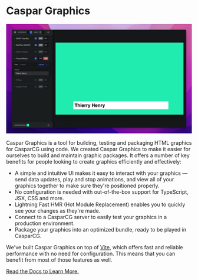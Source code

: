 # Caspar Graphics

![The UI for Caspar Graphics](/packages/www/public/example.jpg)

Caspar Graphics is a tool for building, testing and packaging HTML graphics for CasparCG using code. We created Caspar Graphics to make it easier for ourselves to build and maintain graphic packages. It offers a number of key benefits for people looking to create graphics efficiently and effectively:

- A simple and intuitive UI makes it easy to interact with your graphics — send data updates, play and stop animations, and view all of your graphics together to make sure they're positioned properly.
- No configuration is needed with out-of-the-box support for TypeScript, JSX, CSS and more.
- Lightning Fast HMR (Hot Module Replacement) enables you to quickly see your changes as they're made.
- Connect to a CasparCG server to easily test your graphics in a production environment.
- Package your graphics into an optimized bundle, ready to be played in CasparCG.

We've built Caspar Graphics on top of [Vite](https://vitejs.dev/), which offers fast and reliable performance with no need for configuration. This means that you can benefit from most of those features as well.

[Read the Docs to Learn More.](https://gfx.nxtedition.com)
